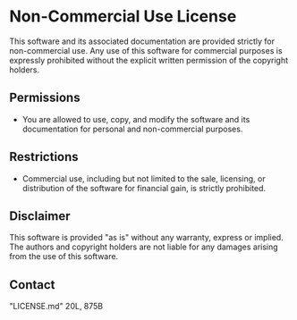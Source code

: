 # Non-Commercial Use License

This software and its associated documentation are provided strictly for non-commercial use. Any use of this software for commercial purposes is expressly prohibited without the explicit written permission of the copyright holders.

## Permissions

- You are allowed to use, copy, and modify the software and its documentation for personal and non-commercial purposes.

## Restrictions

- Commercial use, including but not limited to the sale, licensing, or distribution of the software for financial gain, is strictly prohibited.

## Disclaimer

This software is provided "as is" without any warranty, express or implied. The authors and copyright holders are not liable for any damages arising from the use of this software.

## Contact

"LICENSE.md" 20L, 875B
